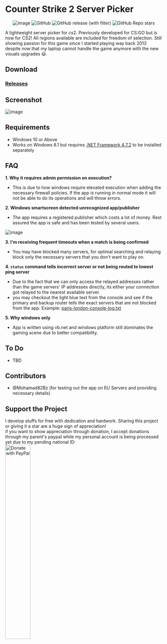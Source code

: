 # Counter Strike 2 Server Picker
<div align="center">
 
  ![image](https://img.shields.io/github/downloads/FN-FAL113/cs2-server-picker/total.svg)
  ![GitHub](https://img.shields.io/github/license/FN-FAL113/cs2-server-picker)
  ![GitHub release (with filter)](https://img.shields.io/github/v/release/FN-FAL113/cs2-server-picker)
  ![GitHub Repo stars](https://img.shields.io/github/stars/FN-FAL113/cs2-server-picker)


</div>

A lightweight server picker for cs2. Previously developed for CS:GO but is now for CS2! All regions available are included for freedom of selection. Still showing passion for this game since I started playing way back 2013 despite now that my laptop cannot handle the game anymore with the new visuals upgrades 😃.

## Download
### [Releases](https://github.com/FN-FAL113/csgo-server-picker/releases)

## Screenshot
![image](https://github.com/FN-FAL113/csgo-server-picker/assets/88238718/101e6b5b-b826-42a7-927a-316e7833d246)

## Requirements
- Windows 10 or Above
- Works on Windows 8.1 but requires [.NET Framework 4.7.2](https://dotnet.microsoft.com/en-us/download/dotnet-framework/thank-you/net472-web-installer) to be installed separately

## FAQ
**1. Why it requires admin permission on execution?<br>**
  - This is due to how windows require elevated execution when adding the necessary firewall policies. If the app is running in normal mode it will not be able to do its operations and will throw errors.

**2. Windows smartscreen detected unrecognized app/publisher<br>**
  - The app requires a registered publisher which costs a lot of money. Rest assured the app is safe and has been tested by several users.

![image](https://github.com/FN-FAL113/csgo-server-picker/assets/88238718/fe0af8a8-4195-457e-bbbf-3a772e7f646c)

**3. I'm receiving frequent timeouts when a match is being confirmed<br>**
  - You may have blocked many servers, for optimal searching and relaying block only the necessary servers that you don't want to play on.

**4. ```status``` command tells incorrect server or not being routed to lowest ping server<br>**
  - Due to the fact that we can only access the relayed addresses rather than the game servers' IP addresses directly, its either your connection got relayed to the nearest available server.
  - you may checkout the light blue text from the console and see if the primary and backup router tells the exact servers that are not blocked from the app. Example: [paris-london-console-log.txt](https://github.com/FN-FAL113/csgo-server-picker/files/11701514/paris-london-console-log.txt)

**5. Why windows only<br>**
  - App is written using vb.net and windows platform still dominates the gaming scene due to better compatibility.

## To Do
- TBD

## Contributors
- @Mohamad82Bz (for testing out the app on EU Servers and providing necessary details)

## Support the Project
I develop stuffs for free with dedication and hardwork. Sharing this project or giving it a star are a huge sign of appreciation!</br>
if you want to show appreciation through donation, I accept donations through my parent's paypal while my personal account is being processed yet due to my pending national ID:<br/>
<a href="https://www.paypal.com/paypalme/ameliaOrbeta" target=_blank>
  <img src="https://raw.githubusercontent.com/stefan-niedermann/paypal-donate-button/master/paypal-donate-button.png" alt="Donate with PayPal" width="40%" />
</a>
